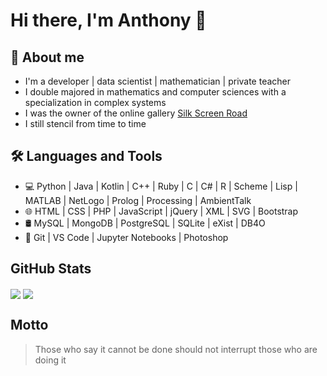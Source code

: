 # Hi there, I'm Anthony 👋

## 👀 About me

- I'm a developer | data scientist | mathematician | private teacher
- I double majored in mathematics and computer sciences with a specialization in complex systems
- I was the owner of the online gallery [Silk Screen Road](https://www.instagram.com/silkscreenroad)
- I still stencil from time to time

## 🛠️ Languages and Tools

- 💻    Python | Java | Kotlin | C++ | Ruby | C | C# | R | Scheme | Lisp | MATLAB | NetLogo | Prolog | Processing | AmbientTalk
- 🌐    HTML | CSS | PHP | JavaScript | jQuery | XML | SVG | Bootstrap 
- 🛢    MySQL | MongoDB | PostgreSQL | SQLite | eXist | DB4O
- 🔧    Git | VS Code | Jupyter Notebooks | Photoshop

## GitHub Stats

<p>
<img align="center" src="https://github-readme-stats.vercel.app/api?username=antjacquemin&show_icons=true&hide_border=true&count_private=true" />
<img align="center" src="https://github-readme-stats.vercel.app/api/top-langs/?username=antjacquemin&langs_count=8&layout=compact&hide_border=true&hide=jupyter%20notebook,html" />
</p>

## Motto

> Those who say it cannot be done should not interrupt those who are doing it
